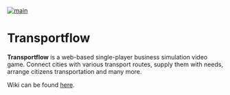[![main](https://github.com/dynomintstudio/transportflow/workflows/main/badge.svg)](https://github.com/dynomintstudio/transportflow/actions)

# Transportflow

**Transportflow** is a web-based single-player business simulation video game. Connect cities with various transport routes, supply them with needs, arrange citizens transportation and many more.

Wiki can be found [here](https://github.com/dynomintstudio/transportflow/wiki).
